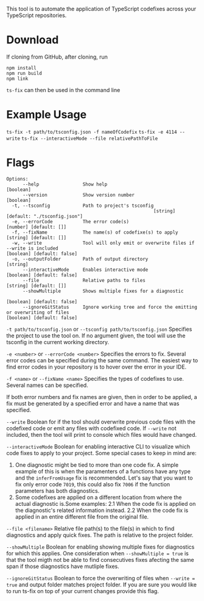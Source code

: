
This tool is to automate the application of TypeScript codefixes across your TypeScript repositories. 


# Download
If cloning from GitHub, after cloning, run
```
npm install
npm run build
npm link
```
`ts-fix` can then be used in the command line


# Example Usage
`ts-fix -t path/to/tsconfig.json -f nameOfCodefix`
`ts-fix -e 4114 --write`
`ts-fix --interactiveMode --file relativePathToFile`

# Flags 

```
Options:
      --help                Show help                                             [boolean]
      --version             Show version number                                   [boolean]
  -t, --tsconfig            Path to project's tsconfig    
                                                      [string] [default: "./tsconfig.json"]
  -e, --errorCode           The error code(s)                        [number] [default: []]
  -f, --fixName             The name(s) of codefixe(s) to apply      [string] [default: []]
  -w, --write               Tool will only emit or overwrite files if --write is included                                                       [boolean] [default: false]
  -o, --outputFolder        Path of output directory                               [string]
      --interactiveMode     Enables interactive mode             [boolean] [default: false]
      --file                Relative paths to files                  [string] [default: []]
      --showMultiple        Shows multiple fixes for a diagnostic    
                                                                 [boolean] [default: false]
      --ignoreGitStatus     Ignore working tree and force the emitting or overwriting of files                                                      [boolean] [default: false]
```

`-t path/to/tsconfig.json` or `--tsconfig path/to/tsconfig.json` 
Specifies the project to use the tool on. If no argument given, the tool will use the tsconfig in the current working directory. 

`-e <number>` or  `--errorCode <number>`
Specifies the errors to fix. Several error codes can be specified during the same command. 
The easiest way to find error codes in your repository is to hover over the error in your IDE.

`-f <name>` or `--fixName <name>`
Specifies the types of codefixes to use. Several names can be specified. 

If both error numbers and fix names are given, then in order to be applied, a fix must be generated by a specified error and have a name that was specified.

`--write` 
Boolean for if the tool should overwrite previous code files with the codefixed code or emit any files with codefixed code. If `--write` not included, then the tool will print to console which files would have changed.

`--interactiveMode`
Boolean for enabling interactive CLI to visualize which code fixes to apply to your project. Some special cases to keep in mind are:
1. One diagnostic might be tied to more than one code fix. A simple example of this is when the paramenters of a functions have any type and the `inferFromUsage` fix is recommended. Let's say that you want to fix only error code `7019`, this could also fix `7006` if the function parameters has both diagnostics.
2. Some codefixes are applied on a different location from where the actual diagnostic is.Some examples:
    2.1 When the code fix is applied on the diagnostic's related information instead.
    2.2 When the code fix is applied in an entire different file from the original file.

`--file <filename>`
Relative file path(s) to the file(s) in which to find diagnostics and apply quick fixes. The path is relative to the project folder.

`--showMultiple`
Boolean for enabling showing multiple fixes for diagnostics for which this applies.
One consideration when `--showMultiple = true` is that the tool migth not be able to find consecutives fixes afecting the same span if those diagnostics have mutliple fixes.

`--ignoreGitStatus`
Boolean to force the overwriting of files when `--write = true` and output folder matches project folder. If you are sure you would like to run ts-fix on top of your current changes provide this flag.


